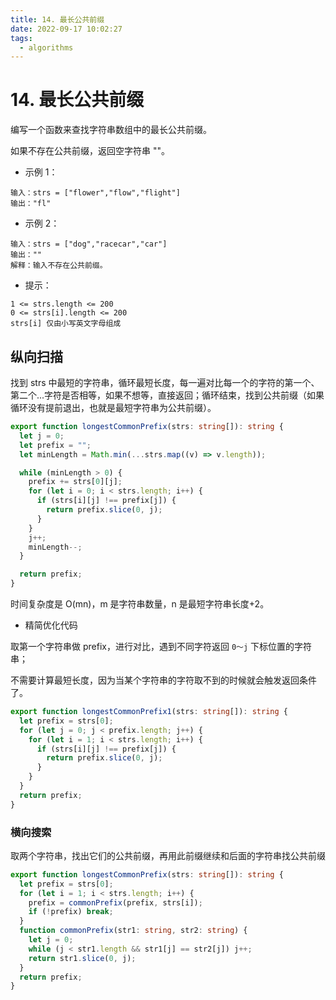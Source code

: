 ```yaml
---
title: 14. 最长公共前缀
date: 2022-09-17 10:02:27
tags:
  - algorithms
---
```


# 14. 最长公共前缀

编写一个函数来查找字符串数组中的最长公共前缀。

如果不存在公共前缀，返回空字符串 ""。

- 示例 1：

```
输入：strs = ["flower","flow","flight"]
输出："fl"
```

- 示例 2：

```
输入：strs = ["dog","racecar","car"]
输出：""
解释：输入不存在公共前缀。
```

- 提示：

```
1 <= strs.length <= 200
0 <= strs[i].length <= 200
strs[i] 仅由小写英文字母组成
```

## 纵向扫描

找到 strs 中最短的字符串，循环最短长度，每一遍对比每一个的字符的第一个、第二个...字符是否相等，如果不想等，直接返回；循环结束，找到公共前缀（如果循环没有提前退出，也就是最短字符串为公共前缀）。

```ts
export function longestCommonPrefix(strs: string[]): string {
  let j = 0;
  let prefix = "";
  let minLength = Math.min(...strs.map((v) => v.length));

  while (minLength > 0) {
    prefix += strs[0][j];
    for (let i = 0; i < strs.length; i++) {
      if (strs[i][j] !== prefix[j]) {
        return prefix.slice(0, j);
      }
    }
    j++;
    minLength--;
  }

  return prefix;
}
```

时间复杂度是 O(mn)，m 是字符串数量，n 是最短字符串长度+2。

- 精简优化代码

取第一个字符串做 prefix，进行对比，遇到不同字符返回 `0～j` 下标位置的字符串；

不需要计算最短长度，因为当某个字符串的字符取不到的时候就会触发返回条件了。

```ts
export function longestCommonPrefix1(strs: string[]): string {
  let prefix = strs[0];
  for (let j = 0; j < prefix.length; j++) {
    for (let i = 1; i < strs.length; i++) {
      if (strs[i][j] !== prefix[j]) {
        return prefix.slice(0, j);
      }
    }
  }
  return prefix;
}
```

### 横向搜索

取两个字符串，找出它们的公共前缀，再用此前缀继续和后面的字符串找公共前缀

```ts
export function longestCommonPrefix(strs: string[]): string {
  let prefix = strs[0];
  for (let i = 1; i < strs.length; i++) {
    prefix = commonPrefix(prefix, strs[i]);
    if (!prefix) break;
  }
  function commonPrefix(str1: string, str2: string) {
    let j = 0;
    while (j < str1.length && str1[j] == str2[j]) j++;
    return str1.slice(0, j);
  }
  return prefix;
}
```
